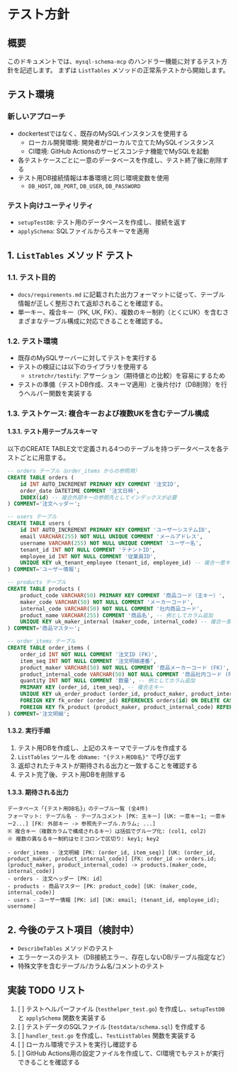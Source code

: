 # テスト方針

## 概要
このドキュメントでは、`mysql-schema-mcp` のハンドラー機能に対するテスト方針を記述します。
まずは `ListTables` メソッドの正常系テストから開始します。

## テスト環境

### 新しいアプローチ
- dockertestではなく、既存のMySQLインスタンスを使用する
  - ローカル開発環境: 開発者がローカルで立てたMySQLインスタンス
  - CI環境: GitHub Actionsのサービスコンテナ機能でMySQLを起動
- 各テストケースごとに一意のデータベースを作成し、テスト終了後に削除する
- テスト用DB接続情報は本番環境と同じ環境変数を使用
  - `DB_HOST`, `DB_PORT`, `DB_USER`, `DB_PASSWORD`

### テスト向けユーティリティ
- `setupTestDB`: テスト用のデータベースを作成し、接続を返す
- `applySchema`: SQLファイルからスキーマを適用

## 1. `ListTables` メソッド テスト

### 1.1. テスト目的
- `docs/requirements.md` に記載された出力フォーマットに従って、テーブル情報が正しく整形されて返却されることを確認する。
- 単一キー、複合キー（PK, UK, FK）、複数のキー制約（とくにUK）を含むさまざまなテーブル構成に対応できることを確認する。

### 1.2. テスト環境
- 既存のMySQLサーバーに対してテストを実行する
- テストの検証には以下のライブラリを使用する
  - `stretchr/testify`: アサーション（期待値との比較）を容易にするため
- テストの準備（テストDB作成、スキーマ適用）と後片付け（DB削除）を行うヘルパー関数を実装する

### 1.3. テストケース: 複合キーおよび複数UKを含むテーブル構成

#### 1.3.1. テスト用テーブルスキーマ
以下のCREATE TABLE文で定義される4つのテーブルを持つデータベースを各テストごとに用意する。

```sql
-- orders テーブル（order_items からの参照用）
CREATE TABLE orders (
    id INT AUTO_INCREMENT PRIMARY KEY COMMENT '注文ID',
    order_date DATETIME COMMENT '注文日時',
    INDEX(id) -- 複合外部キーの参照先としてインデックスが必要
) COMMENT='注文ヘッダー';

-- users テーブル
CREATE TABLE users (
    id INT AUTO_INCREMENT PRIMARY KEY COMMENT 'ユーザーシステムID',
    email VARCHAR(255) NOT NULL UNIQUE COMMENT 'メールアドレス',
    username VARCHAR(255) NOT NULL UNIQUE COMMENT 'ユーザー名',
    tenant_id INT NOT NULL COMMENT 'テナントID',
    employee_id INT NOT NULL COMMENT '従業員ID',
    UNIQUE KEY uk_tenant_employee (tenant_id, employee_id) -- 複合一意キー
) COMMENT='ユーザー情報';

-- products テーブル
CREATE TABLE products (
    product_code VARCHAR(50) PRIMARY KEY COMMENT '商品コード（主キー）',
    maker_code VARCHAR(50) NOT NULL COMMENT 'メーカーコード',
    internal_code VARCHAR(50) NOT NULL COMMENT '社内商品コード',
    product_name VARCHAR(255) COMMENT '商品名', -- 例としてカラム追加
    UNIQUE KEY uk_maker_internal (maker_code, internal_code) -- 複合一意キー
) COMMENT='商品マスター';

-- order_items テーブル
CREATE TABLE order_items (
    order_id INT NOT NULL COMMENT '注文ID (FK)',
    item_seq INT NOT NULL COMMENT '注文明細連番',
    product_maker VARCHAR(50) NOT NULL COMMENT '商品メーカーコード (FK)',
    product_internal_code VARCHAR(50) NOT NULL COMMENT '商品社内コード (FK)',
    quantity INT NOT NULL COMMENT '数量', -- 例としてカラム追加
    PRIMARY KEY (order_id, item_seq), -- 複合主キー
    UNIQUE KEY uk_order_product (order_id, product_maker, product_internal_code), -- 複合一意キー （注文内での同一商品は許さない）
    FOREIGN KEY fk_order (order_id) REFERENCES orders(id) ON DELETE CASCADE, -- 単一外部キー （注文が消えたら明細も消す例）
    FOREIGN KEY fk_product (product_maker, product_internal_code) REFERENCES products(maker_code, internal_code) -- 複合外部キー
) COMMENT='注文明細';
```

#### 1.3.2. 実行手順
1. テスト用DBを作成し、上記のスキーマでテーブルを作成する
2. `ListTables` ツールを `dbName: "{テスト用DB名}"` で呼び出す
3. 返却されたテキストが期待される出力と一致することを確認する
4. テスト完了後、テスト用DBを削除する

#### 1.3.3. 期待される出力

```
データベース「{テスト用DB名}」のテーブル一覧 (全4件)
フォーマット: テーブル名 - テーブルコメント [PK: 主キー] [UK: 一意キー1; 一意キー2...] [FK: 外部キー -> 参照先テーブル.カラム; ...]
※ 複合キー（複数カラムで構成されるキー）は括弧でグループ化: (col1, col2)
※ 複数の異なるキー制約はセミコロンで区切り: key1; key2

- order_items - 注文明細 [PK: (order_id, item_seq)] [UK: (order_id, product_maker, product_internal_code)] [FK: order_id -> orders.id; (product_maker, product_internal_code) -> products.(maker_code, internal_code)]
- orders - 注文ヘッダー [PK: id]
- products - 商品マスター [PK: product_code] [UK: (maker_code, internal_code)]
- users - ユーザー情報 [PK: id] [UK: email; (tenant_id, employee_id); username]
```

## 2. 今後のテスト項目（検討中）
- `DescribeTables` メソッドのテスト
- エラーケースのテスト（DB接続エラー、存在しないDB/テーブル指定など）
- 特殊文字を含むテーブル/カラム名/コメントのテスト

## 実装 TODO リスト

1. [ ] テストヘルパーファイル (`testhelper_test.go`) を作成し、`setupTestDB` と `applySchema` 関数を実装する
2. [ ] テストデータのSQLファイル (`testdata/schema.sql`) を作成する
3. [ ] `handler_test.go` を作成し、`TestListTables` 関数を実装する
4. [ ] ローカル環境でテストを実行し確認する
5. [ ] GitHub Actions用の設定ファイルを作成して、CI環境でもテストが実行できることを確認する
